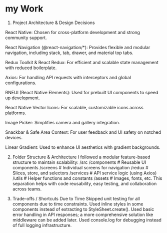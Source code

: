 # my Work
1. Project Architecture & Design Decisions

React Native: Chosen for cross-platform development and strong community support.

React Navigation (@react-navigation/*): Provides flexible and modular navigation, including stack, tab, drawer, and material top tabs.

Redux Toolkit & React Redux: For efficient and scalable state management with reduced boilerplate.

Axios: For handling API requests with interceptors and global configurations.

RNEUI (React Native Elements): Used for prebuilt UI components to speed up development.

React Native Vector Icons: For scalable, customizable icons across platforms.

Image Picker: Simplifies camera and gallery integration.

Snackbar & Safe Area Context: For user feedback and UI safety on notched devices.

Linear Gradient: Used to enhance UI aesthetics with gradient backgrounds.

2. Folder Structure & Architecture
I followed a modular feature-based structure to maintain scalability:
/src
  /components    # Reusable UI components
  /screens       # Individual screens for navigation
  /redux         # Slices, store, and selectors
  /services      # API service logic (using Axios)
  /utils         # Helper functions and constants
  /assets        # Images, fonts, etc.
This separation helps with code reusability, easy testing, and collaboration across teams.

3. Trade-offs / Shortcuts Due to Time
Skipped unit testing for all components due to time constraints.
Used inline styles in some components instead of extracting to StyleSheet.create().
Used basic error handling in API responses; a more comprehensive solution like middleware can be added later.
Used console.log for debugging instead of full logging infrastructure.